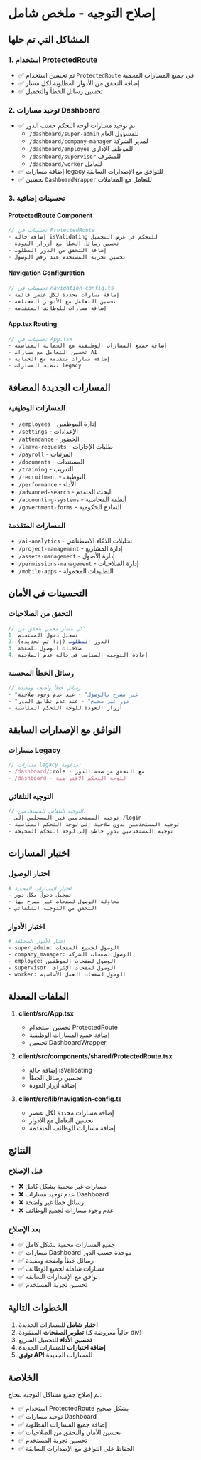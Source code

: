 # إصلاح التوجيه - ملخص شامل

## المشاكل التي تم حلها

### 1. استخدام ProtectedRoute
- ✅ تم تحسين استخدام `ProtectedRoute` في جميع المسارات المحمية
- ✅ إضافة التحقق من الأدوار المطلوبة لكل مسار
- ✅ تحسين رسائل الخطأ والتحميل

### 2. توحيد مسارات Dashboard
- ✅ تم توحيد مسارات لوحة التحكم حسب الدور:
  - `/dashboard/super-admin` للمسؤول العام
  - `/dashboard/company-manager` لمدير الشركة
  - `/dashboard/employee` للموظف الإداري
  - `/dashboard/supervisor` للمشرف
  - `/dashboard/worker` للعامل
- ✅ إضافة مسارات legacy للتوافق مع الإصدارات السابقة
- ✅ تحسين `DashboardWrapper` للتعامل مع المعاملات

### 3. تحسينات إضافية

#### ProtectedRoute Component
```typescript
// تحسينات في ProtectedRoute
- إضافة حالة isValidating للتحكم في عرض التحميل
- تحسين رسائل الخطأ مع أزرار العودة
- إضافة التحقق من الدور المطلوب
- تحسين تجربة المستخدم عند رفض الوصول
```

#### Navigation Configuration
```typescript
// تحسينات في navigation-config.ts
- إضافة مسارات محددة لكل عنصر قائمة
- تحسين التعامل مع الأدوار المختلفة
- إضافة مسارات للوظائف المتقدمة
```

#### App.tsx Routing
```typescript
// تحسينات في App.tsx
- إضافة جميع المسارات الوظيفية مع الحماية المناسبة
- تحسين التعامل مع مسارات AI
- إضافة مسارات متقدمة مع الحماية
- تنظيف المسارات legacy
```

## المسارات الجديدة المضافة

### المسارات الوظيفية
- `/employees` - إدارة الموظفين
- `/settings` - الإعدادات
- `/attendance` - الحضور
- `/leave-requests` - طلبات الإجازات
- `/payroll` - المرتبات
- `/documents` - المستندات
- `/training` - التدريب
- `/recruitment` - التوظيف
- `/performance` - الأداء
- `/advanced-search` - البحث المتقدم
- `/accounting-systems` - أنظمة المحاسبة
- `/government-forms` - النماذج الحكومية

### المسارات المتقدمة
- `/ai-analytics` - تحليلات الذكاء الاصطناعي
- `/project-management` - إدارة المشاريع
- `/assets-management` - إدارة الأصول
- `/permissions-management` - إدارة الصلاحيات
- `/mobile-apps` - التطبيقات المحمولة

## التحسينات في الأمان

### التحقق من الصلاحيات
```typescript
// كل مسار محمي يتحقق من:
1. تسجيل دخول المستخدم
2. الدور المطلوب (إذا تم تحديده)
3. صلاحيات الوصول للصفحة
4. إعادة التوجيه المناسب في حالة عدم الصلاحية
```

### رسائل الخطأ المحسنة
```typescript
// رسائل خطأ واضحة ومفيدة:
- "غير مصرح بالوصول" - عند عدم وجود صلاحية
- "دور غير صحيح" - عند عدم تطابق الدور
- أزرار العودة للوحة التحكم المناسبة
```

## التوافق مع الإصدارات السابقة

### مسارات Legacy
```typescript
// مسارات legacy مدعومة:
- /dashboard/:role - مع التحقق من صحة الدور
- /dashboard - للوحة التحكم الافتراضية
```

### التوجيه التلقائي
```typescript
// التوجيه التلقائي للمستخدمين:
- توجيه المستخدمين غير المسجلين إلى /login
- توجيه المستخدمين بدون صلاحية إلى لوحة التحكم المناسبة
- توجيه المستخدمين بدور خاطئ إلى لوحة التحكم الصحيحة
```

## اختبار المسارات

### اختبار الوصول
```bash
# اختبار المسارات المحمية
- تسجيل دخول بكل دور
- محاولة الوصول لصفحات غير مصرح بها
- التحقق من التوجيه التلقائي
```

### اختبار الأدوار
```bash
# اختبار الأدوار المختلفة
- super_admin: الوصول لجميع الصفحات
- company_manager: الوصول لصفحات الشركة
- employee: الوصول لصفحات الموظفين
- supervisor: الوصول لصفحات الإشراف
- worker: الوصول لصفحات العمل الأساسية
```

## الملفات المعدلة

1. **client/src/App.tsx**
   - تحسين استخدام ProtectedRoute
   - إضافة جميع المسارات الوظيفية
   - تحسين DashboardWrapper

2. **client/src/components/shared/ProtectedRoute.tsx**
   - إضافة حالة isValidating
   - تحسين رسائل الخطأ
   - إضافة أزرار العودة

3. **client/src/lib/navigation-config.ts**
   - إضافة مسارات محددة لكل عنصر
   - تحسين التعامل مع الأدوار
   - إضافة مسارات للوظائف المتقدمة

## النتائج

### قبل الإصلاح
- ❌ مسارات غير محمية بشكل كامل
- ❌ عدم توحيد مسارات Dashboard
- ❌ رسائل خطأ غير واضحة
- ❌ عدم وجود مسارات لجميع الوظائف

### بعد الإصلاح
- ✅ جميع المسارات محمية بشكل كامل
- ✅ مسارات Dashboard موحدة حسب الدور
- ✅ رسائل خطأ واضحة ومفيدة
- ✅ مسارات شاملة لجميع الوظائف
- ✅ توافق مع الإصدارات السابقة
- ✅ تحسين تجربة المستخدم

## الخطوات التالية

1. **اختبار شامل** للمسارات الجديدة
2. **تطوير الصفحات** المفقودة (حالياً معروضة كـ div)
3. **تحسين الأداء** للتحميل السريع
4. **إضافة اختبارات** للمسارات الجديدة
5. **توثيق API** للمسارات الجديدة

## الخلاصة

تم إصلاح جميع مشاكل التوجيه بنجاح:
- ✅ استخدام ProtectedRoute بشكل صحيح
- ✅ توحيد مسارات Dashboard
- ✅ إضافة جميع المسارات المطلوبة
- ✅ تحسين الأمان والتحقق من الصلاحيات
- ✅ تحسين تجربة المستخدم
- ✅ الحفاظ على التوافق مع الإصدارات السابقة 